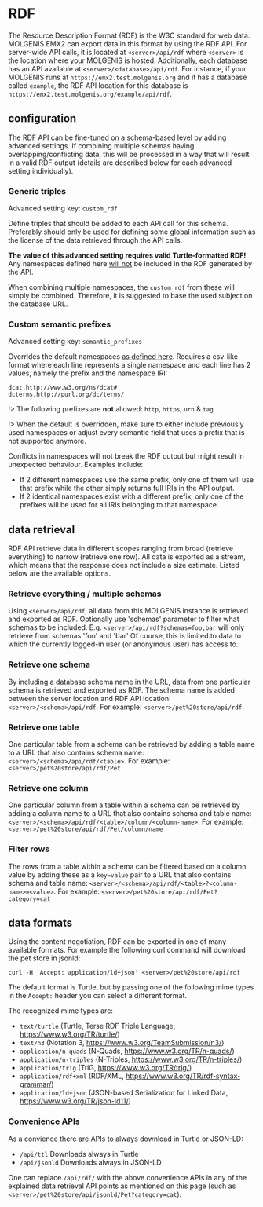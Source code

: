 # RDF

The Resource Description Format (RDF) is the W3C standard for web data.
MOLGENIS EMX2 can export data in this format by using the RDF API.
For server-wide API calls, it is located at `<server>/api/rdf` where `<server>` is the location where your MOLGENIS is hosted.
Additionally, each database has an API available at `<server>/<database>/api/rdf`.
For instance, if your MOLGENIS runs at `https://emx2.test.molgenis.org` and it has a database called `example`, the RDF API location for this database is `https://emx2.test.molgenis.org/example/api/rdf`.


## configuration

The RDF API can be fine-tuned on a schema-based level by adding advanced settings.
If combining multiple schemas having overlapping/conflicting data, this will be processed in a way that will result in a valid RDF output (details are described below for each advanced setting individually).

### Generic triples

Advanced setting key: `custom_rdf`

Define triples that should be added to each API call for this schema.
Preferably should only be used for defining some global information such as the license of the data retrieved through the API calls.

**The value of this advanced setting requires valid Turtle-formatted RDF!**
Any namespaces defined here <ins>will not</ins> be included in the RDF generated by the API.

When combining multiple namespaces, the `custom_rdf` from these will simply be combined.
Therefore, it is suggested to base the used subject on the database URL. 

### Custom semantic prefixes

Advanced setting key: `semantic_prefixes`

Overrides the default namespaces [as defined here](./semantics.md#formatting).
Requires a csv-like format where each line represents a single namespace and each line has 2 values, namely the prefix and the namespace IRI:
```csv
dcat,http://www.w3.org/ns/dcat#
dcterms,http://purl.org/dc/terms/
```

!> The following prefixes are **not** allowed: `http`, `https`, `urn` & `tag`

!> When the default is overridden, make sure to either include previously used namespaces or adjust every semantic field that uses a prefix that is not supported anymore.

Conflicts in namespaces will not break the RDF output but might result in unexpected behaviour. Examples include:
* If 2 different namespaces use the same prefix, only one of them will use that prefix while the other simply returns full IRIs in the API output.
* If 2 identical namespaces exist with a different prefix, only one of the prefixes will be used for all IRIs belonging to that namespace.

## data retrieval
RDF API retrieve data in different scopes ranging from broad (retrieve everything) to narrow (retrieve one row).
All data is exported as a stream, which means that the response does not include a size estimate.
Listed below are the available options.

### Retrieve everything / multiple schemas
Using `<server>/api/rdf`, all data from this MOLGENIS instance is retrieved and exported as RDF.
Optionally use 'schemas' parameter to filter what schemas to be included. E.g. `<server>/api/rdf?schemas=foo,bar` will only retrieve from schemas 'foo' and 'bar'
Of course, this is limited to data to which the currently logged-in user (or anonymous user) has access to.

### Retrieve one schema
By including a database schema name in the URL, data from one particular schema is retrieved and exported as RDF.
The schema name is added between the server location and RDF API location: `<server>/<schema>/api/rdf`.
For example: `<server>/pet%20store/api/rdf`.

### Retrieve one table
One particular table from a schema can be retrieved by adding a table name to a URL that also contains schema name: `<server>/<schema>/api/rdf/<table>`.
For example: `<server>/pet%20store/api/rdf/Pet`

### Retrieve one column
One particular column from a table within a schema can be retrieved by adding a column name to a URL that also contains schema and table name: `<server>/<schema>/api/rdf/<table>/column/<column-name>`.
For example: `<server>/pet%20store/api/rdf/Pet/column/name`

### Filter rows
The rows from a table within a schema can be filtered based on a column value by adding these as a `key=value` pair to a URL that also contains schema and table name: `<server>/<schema>/api/rdf/<table>?<column-name>=<value>`.
For example: `<server>/pet%20store/api/rdf/Pet?category=cat`

## data formats
Using the content negotiation, RDF can be exported in one of many available formats. For example the following curl command will download the pet store in jsonld:

`curl -H 'Accept: application/ld+json' <server>/pet%20store/api/rdf`

The default format is Turtle, but by passing one of the following mime types in the `Accept:` header you can select a different format.

The recognized mime types are:
- `text/turtle` (Turtle, Terse RDF Triple Language, https://www.w3.org/TR/turtle/)
- `text/n3` (Notation 3, https://www.w3.org/TeamSubmission/n3/)
- `application/n-quads` (N-Quads, https://www.w3.org/TR/n-quads/)
- `application/n-triples` (N-Triples, https://www.w3.org/TR/n-triples/)
- `application/trig` (TriG, https://www.w3.org/TR/trig/)
- `application/rdf+xml` (RDF/XML, https://www.w3.org/TR/rdf-syntax-grammar/)
- `application/ld+json` (JSON-based Serialization for Linked Data, https://www.w3.org/TR/json-ld11/)

### Convenience APIs
As a convience there are APIs to always download in Turtle or JSON-LD:
- `/api/ttl` Downloads always in Turtle
- `/api/jsonld` Downloads always in JSON-LD

One can replace `/api/rdf/` with the above convenience APIs in any of the explained data retrieval API points as
mentioned on this page (such as `<server>/pet%20store/api/jsonld/Pet?category=cat`).